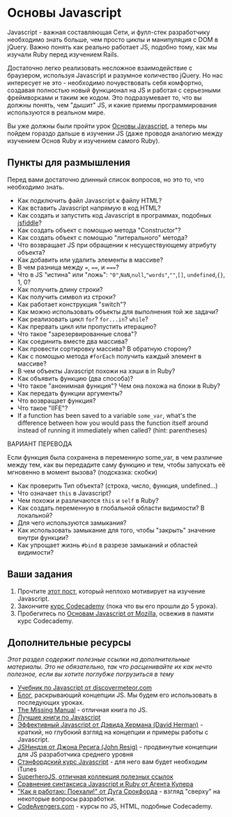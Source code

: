 # Основы Javascript

Javascript - важная составляющая Сети, и фулл-стек разработчику необходимо знать больше, чем просто циклы и манипуляция с DOM в jQuery. Важно понять как реально работает JS, подобно тому, как мы изучали Ruby перед изучением Rails.  

Достаточно легко реализовать несложное взаимодействие с браузером, используя Javascript и разумное количество jQuery. Но нас интересует не это - необходимо почувствовать себя комфортно, создавая полностью новый функционал на JS и работая с серьезными фреймворками и таким же кодом. Это подразумевает то, что вы должны понять, чем "дышит" JS, и какие приемы программирования используются в реальном мире.

Вы уже должны были пройти урок [Основы Javascript](/basics-of-web-development/javascript-basics), а теперь мы пойдем гораздо дальше в изучении JS (даже проводя аналогию между изучением Основ Ruby и изучением самого Ruby).

## Пункты для размышления

Перед вами достаточно длинный список вопросов, но это то, что необходимо знать.

* Как подключить файл Javascript к файлу HTML?
* Как вставить Javascript напрямую в код HTML?
* Как создать и запустить код Javascript в программах, подобных [jsfiddle](http://jsfiddle.net/)?
* Как создать объект с помощью метода "Constructor"?
* Как создать объект с помощью "литерального" метода?
* Что возвращает JS при обращении к несуществующему атрибуту объекта?
* Как добавить или удалить элементы в массиве?
* В чем разница между `=`, `==`, и `===`?
* Что в JS "истина" или "ложь": `"0"`,`NaN`,`null`,`"words"`,`""`,`[]`, `undefined`,`{}`, 1, 0?
* Как получить длину строки?
* Как получить символ из строки?
* Как работает конструкция "switch"?
* Как можно использовать объекты для выполнения той же задачи?
* Как реализовать цикл `for`?  `for...in`? `while`?  
* Как прервать цикл или пропустить итерацию?
* Что такое "зарезервированные слова"?
* Как соединить вместе два массива?
* Как провести сортировку массива? В обратную сторону?
* Как с помощью метода `#forEach` получить каждый элемент в массиве?
* В чем объекты Javascript похожи на хэши в in Ruby?
* Как объявить функцию (два способа)?
* Что такое "анонимная функция"? Чем она похожа на блоки в Ruby?
* Как передать функции аргументы?
* Что возвращает функция?
* Что такое "IIFE"?
* If a function has been saved to a variable `some_var`, what's the difference between how you would pass the function itself around instead of running it immediately when called? (hint: parentheses)

ВАРИАНТ ПЕРЕВОДА

Если функция была сохранена в переменную some_var, в чем различие между тем, как вы передадите саму функцию и тем,  чтобы запускать её мгновенно в момент вызова?  (подсказка: скобки)

* Как проверить Тип объекта? (строка, число, функция, undefined...)
* Что означает `this` в Javascript?  
* Чем похожи и различаются `this` и `self` в Ruby?
* Как создать переменную в глобальной области видимости? В локальной?
* Для чего используются замыкания?
* Как использовать замыкание для того, чтобы "закрыть" значение внутри функции?
* Как упрощает жизнь `#bind` в разрезе замыканий и областей видимости?

## Ваши задания

1. Прочтите [этот пост](http://javascriptissexy.com/javascript-is-super-sexy/), который неплохо мотивирует на изучение Javascript.
2. Закончите [курс Codecademy](http://www.codecademy.com/tracks/javascript) (пока что вы его прошли до 5 урока).
3. Пробегитесь по [Основам Javascript от Mozilla](https://developer.mozilla.org/en-US/Learn/Getting_started_with_the_web/JavaScript_basics), освежив в памяти курс Codecademy.

## Дополнительные ресурсы

*Этот раздел содержит полезные ссылки на дополнительные материалы. Это не обязательно, так что расценивайте их как нечто полезное, если вы хотите поглубже погрузиться в тему*

* [Учебник по Javascript от discovermeteor.com](https://www.discovermeteor.com/blog/javascript-for-meteor/)
* [Блог](http://javascriptissexy.com/how-to-learn-javascript-properly/), раскрывающий концепции JS. Мы будем его использовать в последующих уроках.
* [The Missing Manual](http://mirror7.meh.or.id/Programming/JavaScript.and.jQuery.The.Missing.Manual.2nd.Edition.pdf) - отличная книга по JS.
* [Лучшие книги по Javascript](http://www.tripwiremagazine.com/2012/11/best-javascript-jquery-books.html)
* [Эффективный Javascript от Дэвида Хермана (David Herman)](http://effectivejs.com/) - краткий, но глубокий взгляд на концепции и примеры работы с Javascript.
* [JSНиндзя от Джона Ресига (John Resig)](http://jsninja.com) - продвинутые концепции для JS разработчика среднего уровня
* [Стэнфордский курс Javascript](https://itunes.apple.com/us/itunes-u/advanced-topics-in-web-development/id454017618?mt=10) - для него вам будет необходим iTunes
* [SuperheroJS, отличная коллекция полезных ссылок](http://superherojs.com/)
* [Сравнение синтаксиса Javascript и Ruby от Агента Купера](http://agentcooper.github.io/js-ruby-comparison/)
* ["Как я работаю: Поехали!" от Дуга Срокфорда](http://coding.smashingmagazine.com/2012/04/27/yahoos-doug-crockford-on-javascript/) - взгляд "сверху" на некоторые вопросы разработки.
* [CodeAvengers.com](http://codeavengers.com/) - курсы по JS, HTML, подобные Codecademy.
